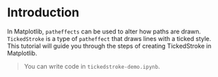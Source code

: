 # Introduction

In Matplotlib, `patheffects` can be used to alter how paths are drawn. `TickedStroke` is a type of `patheffect` that draws lines with a ticked style. This tutorial will guide you through the steps of creating TickedStroke in Matplotlib.

> You can write code in `tickedstroke-demo.ipynb`.
